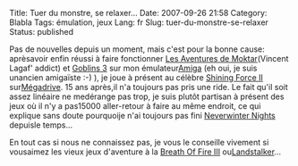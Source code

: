 Title: Tuer du monstre, se relaxer...
Date: 2007-09-26 21:58
Category: Blabla
Tags: émulation, jeux
Lang: fr
Slug: tuer-du-monstre-se-relaxer
Status: published

Pas de nouvelles depuis un moment, mais c'est pour la bonne cause: aprèsavoir enfin réussi à faire fonctionner [Les Aventures de Moktar](http://www.emunova.net/veda/test/1120.htm)(Vincent Lagaf' addict) et [Goblins 3](http://fr.wikipedia.org/wiki/Goblins_3) sur mon émulateur[Amiga](http://fr.wikipedia.org/wiki/Amiga_500) (eh oui, je suis unancien amigaïste :-) ), je joue à présent au célèbre [Shining Force II](http://fr.wikipedia.org/wiki/Shining_Force_II) sur[Mégadrive](http://fr.wikipedia.org/wiki/Megadrive). 15 ans après,il n'a toujours pas pris une ride. Le fait qu'il soit assez linéaire ne medérange pas trop, je suis plutôt partisan à présent des jeux où il n'y a pas15000 aller-retour à faire au même endroit, ce qui explique sans doute pourquoije n'ai toujours pas fini [Neverwinter Nights](http://fr.wikipedia.org/wiki/Neverwinter_Nights) depuisle temps...

En tout cas si nous ne connaissez pas, je vous le conseille vivement si vousaimez les vieux jeux d'aventure à la [Breath Of Fire III](http://fr.wikipedia.org/wiki/Breath_of_Fire_III) ou[Landstalker](http://fr.wikipedia.org/wiki/Landstalker)...
